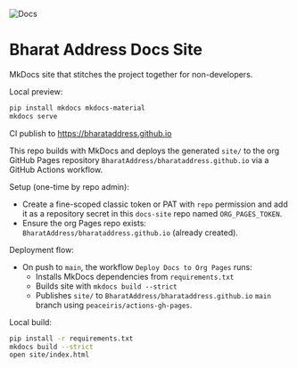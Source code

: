 ![Docs](https://github.com/BharatAddress/docs-site/actions/workflows/pages.yml/badge.svg)

# Bharat Address Docs Site

MkDocs site that stitches the project together for non-developers.

Local preview:
```bash
pip install mkdocs mkdocs-material
mkdocs serve
```

CI publish to https://bharataddress.github.io

This repo builds with MkDocs and deploys the generated `site/` to the org GitHub Pages repository `BharatAddress/bharataddress.github.io` via a GitHub Actions workflow.

Setup (one-time by repo admin):
- Create a fine-scoped classic token or PAT with `repo` permission and add it as a repository secret in this `docs-site` repo named `ORG_PAGES_TOKEN`.
- Ensure the org Pages repo exists: `BharatAddress/bharataddress.github.io` (already created).

Deployment flow:
- On push to `main`, the workflow `Deploy Docs to Org Pages` runs:
  - Installs MkDocs dependencies from `requirements.txt`
  - Builds site with `mkdocs build --strict`
  - Publishes `site/` to `BharatAddress/bharataddress.github.io` `main` branch using `peaceiris/actions-gh-pages`.

Local build:
```bash
pip install -r requirements.txt
mkdocs build --strict
open site/index.html
```
